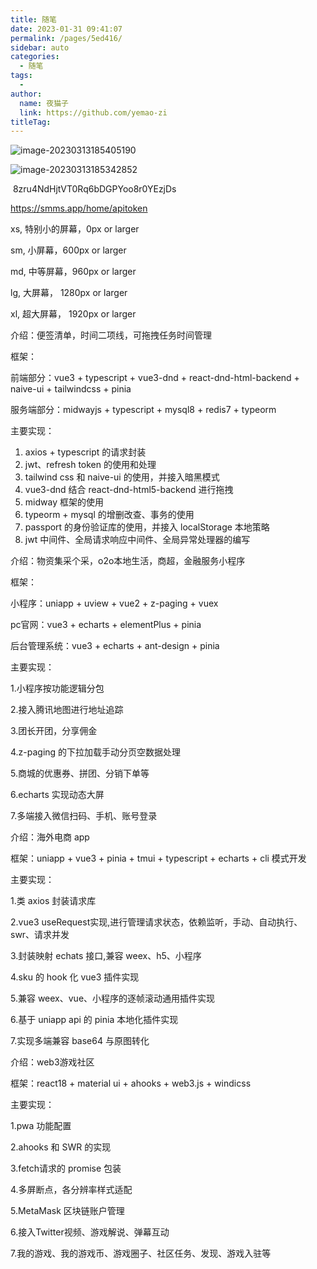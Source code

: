 ```yaml
---
title: 随笔
date: 2023-01-31 09:41:07
permalink: /pages/5ed416/
sidebar: auto
categories:
  - 随笔
tags:
  - 
author: 
  name: 夜猫子
  link: https://github.com/yemao-zi
titleTag: 
---
```


![image-20230313185405190](https://s2.loli.net/2023/03/13/NuSFI7glAYwHXb1.png)



![image-20230313185342852](C:\Users\Tina\AppData\Roaming\Typora\typora-user-images\image-20230313185342852.png)

​	8zru4NdHjtVT0Rq6bDGPYoo8r0YEzjDs

https://smms.app/home/apitoken



xs, 特别小的屏幕，0px or larger

sm, 小屏幕，600px or larger

md, 中等屏幕，960px or larger

lg, 大屏幕， 1280px or larger

xl, 超大屏幕， 1920px or larger



介绍：便签清单，时间二项线，可拖拽任务时间管理

框架：

前端部分：vue3 + typescript + vue3-dnd + react-dnd-html-backend + naive-ui + tailwindcss + pinia

服务端部分：midwayjs + typescript + mysql8 + redis7 + typeorm 

主要实现：

1. axios + typescript 的请求封装
2. jwt、refresh token 的使用和处理
3. tailwind css 和 naive-ui 的使用，并接入暗黑模式
4. vue3-dnd 结合 react-dnd-html5-backend  进行拖拽
5. midway 框架的使用
6. typeorm + mysql 的增删改查、事务的使用
7. passport 的身份验证库的使用，并接入 localStorage 本地策略
8. jwt 中间件、全局请求响应中间件、全局异常处理器的编写





介绍：物资集采个采，o2o本地生活，商超，金融服务小程序

框架：

小程序：uniapp + uview + vue2 + z-paging + vuex

pc官网：vue3 + echarts + elementPlus + pinia

后台管理系统：vue3 + echarts + ant-design + pinia 

主要实现：

1.小程序按功能逻辑分包

2.接入腾讯地图进行地址追踪

3.团长开团，分享佣金

4.z-paging 的下拉加载手动分页空数据处理

5.商城的优惠券、拼团、分销下单等

6.echarts 实现动态大屏

7.多端接入微信扫码、手机、账号登录



介绍：海外电商 app

框架：uniapp + vue3 + pinia + tmui + typescript + echarts + cli 模式开发

主要实现：

1.类 axios 封装请求库

2.vue3 useRequest实现,进行管理请求状态，依赖监听，手动、自动执行、swr、请求并发

3.封装映射 echats 接口,兼容 weex、h5、小程序

4.sku 的 hook 化 vue3 插件实现

5.兼容 weex、vue、小程序的逐帧滚动通用插件实现

6.基于 uniapp api 的 pinia 本地化插件实现

7.实现多端兼容 base64 与原图转化



介绍：web3游戏社区

框架：react18 + material ui + ahooks + web3.js + windicss

主要实现：

1.pwa 功能配置

2.ahooks 和 SWR 的实现

3.fetch请求的 promise 包装

4.多屏断点，各分辨率样式适配

5.MetaMask 区块链账户管理

6.接入Twitter视频、游戏解说、弹幕互动

7.我的游戏、我的游戏币、游戏圈子、社区任务、发现、游戏入驻等
